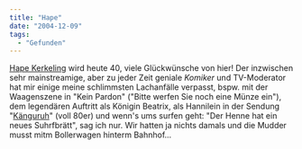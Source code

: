 ```yaml
---
title: "Hape"
date: "2004-12-09"
tags:
  - "Gefunden"
---
```


[Hape Kerkeling](http://www.hapekerkeling.de/) wird heute 40, viele Glückwünsche von hier! Der inzwischen sehr mainstreamige, aber zu jeder Zeit geniale _Komiker_ und TV-Moderator hat mir einige meine schlimmsten Lachanfälle verpasst, bspw. mit der Waagenszene in "Kein Pardon" ("Bitte werfen Sie noch eine Münze ein"), dem legendären Auftritt als Königin Beatrix, als Hannilein in der Sendung "[Känguruh](http://www.wunschliste.de/links.pl?p=1&s=0330)" (voll 80er) und wenn's ums surfen geht: "Der Henne hat ein neues Suhrfbrätt", sag ich nur. Wir hatten ja nichts damals und die Mudder musst mitm Bollerwagen hinterm Bahnhof...
